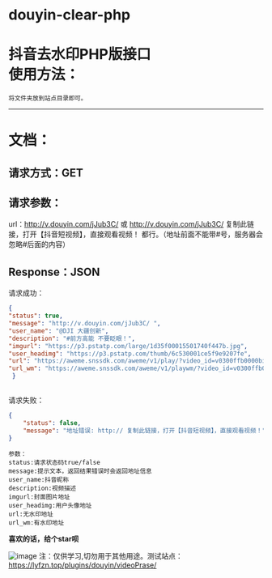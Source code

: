 # douyin-clear-php
抖音去水印PHP版接口  
使用方法：  
==
    将文件夹放到站点目录即可。  
 ********
 文档： 
 ==
  请求方式：GET  
  --
  请求参数：  
  --
  url：http://v.douyin.com/jJub3C/ 或 http://v.douyin.com/jJub3C/ 复制此链接，打开【抖音短视频】，直接观看视频！
都行。（地址前面不能带\#号，服务器会忽略\#后面的内容）  

  Response：JSON  
  --
请求成功：
````json
{
"status": true,
"message": "http://v.douyin.com/jJub3C/ ",
"user_name": "@DJI 大疆创新",   
"description": "#前方高能 不要眨眼！",  
"imgurl": "https://p3.pstatp.com/large/1d35f00015501740f447b.jpg",  
"user_headimg": "https://p3.pstatp.com/thumb/6c530001ce5f9e9207fe",  
"url": "https://aweme.snssdk.com/aweme/v1/play/?video_id=v0300ffb0000biabmhqhh3mrpo38d760&line=0", 
"url_wm": "https://aweme.snssdk.com/aweme/v1/playwm/?video_id=v0300ffb0000biabmhqhh3mrpo38d760&line=0"  
 }  
      
````
请求失败：
````json
{
	"status": false,
	"message": "地址错误: http:// 复制此链接，打开【抖音短视频】，直接观看视频！"
}
````

    参数：
    status:请求状态码true/false  
    message:提示文本，返回结果错误时会返回地址信息  
    user_name:抖音昵称  
    description:视频描述  
    imgurl:封面图片地址  
    user_headimg:用户头像地址  
    url:无水印地址  
    url_wm:有水印地址  

**喜欢的话，给个star呗**

![image](https://github.com/zbfzn/douyin-clear-php/blob/master/douyin/douyin-no-wm.png) 
<font>注：仅供学习,切勿用于其他用途。</font>测试站点：https://lyfzn.top/plugins/douyin/videoPrase/
